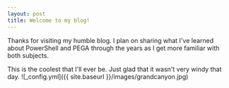 ```yaml
---
layout: post
title: Welcome to my blog!
---
```


Thanks for visiting my humble blog. I plan on sharing what I've learned about PowerShell and PEGA through the years as I get more familiar with both subjects. 

This is the coolest that I'll ever be. Just glad that it wasn't very windy that day. 
![_config.yml]({{ site.baseurl }}/images/grandcanyon.jpg)
